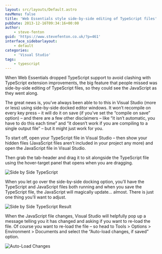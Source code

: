 ```yaml
---
layout: src/layouts/Default.astro
navMenu: false
title: 'Web Essentials style side-by-side editing of TypeScript files'
pubDate: 2013-12-16T09:34:16+00:00
author:
    - steve-fenton
guid: 'https://www.stevefenton.co.uk/?p=461'
interface_sidebarlayout:
    - default
categories:
    - 'Visual Studio'
tags:
    - typescript
---
```


When Web Essentials dropped TypeScript support to avoid clashing with TypeScript extension improvements, the big feature that people missed was side-by-side editing of TypeScript files, so they could see the JavaScript as they went along.

The great news is, you’ve always been able to to this in Visual Studio (more or less) using side-by-side docked editor windows. It won’t recompile on every key press – it will do it on save (if you’ve set the “compile on save” option) – and there are a few other disclaimers – like “it isn’t automatic, you have to do this each time” and “it doesn’t work if you are compiling to a single output file” – but it might just work for you.

To start off, open your TypeScript file in Visual Studio – then show your hidden files (JavaScript files aren’t included in your project any more) and open the JavaScript file in Visual Studio.

Then grab the tab-header and drag it to sit alongside the TypeScript file using the hover-target panel that opens when you are dragging.

![Side by Side TypeScript](/img/2015/07/ts-side-by-side.png)

When you let go over the side-by-side docking option, you’ll have the TypeScript and JavaScript files both running and when you save the TypeScript file, the JavaScript will magically update… almost. There is just one thing you’ll want to adjust.

![Side by Side TypeScript Result](/img/2015/07/ts-side-by-side-result.png)

When the JavaScript file changes, Visual Studio will helpfully pop up a message telling you it has changed and asking if you want to re-load the file. Of course you want to re-load the file – so head to Tools &gt; Options &gt; Environment &gt; Documents and select the “Auto-load changes, if saved” option.

![Auto-Load Changes](/img/2015/07/ts-auto-load-changes.png)